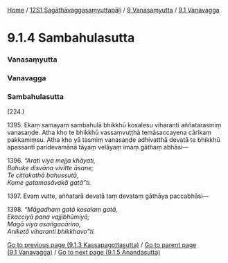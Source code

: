 
[Home](/) / [12S1 Sagāthāvaggasaṃyuttapāḷi](../../../12S1.md) / [9 Vanasaṃyutta](../../9.md) / [9.1 Vanavagga](../9.1.md)

# 9.1.4 Sambahulasutta

### Vanasaṃyutta

### Vanavagga

### Sambahulasutta

(224.)

1395\. Ekaṃ samayaṃ sambahulā bhikkhū kosalesu viharanti aññatarasmiṃ vanasaṇḍe. Atha kho te bhikkhū vassaṃvuṭṭhā temāsaccayena cārikaṃ pakkamiṃsu. Atha kho yā tasmiṃ vanasaṇḍe adhivatthā devatā te bhikkhū apassantī paridevamānā tāyaṃ velāyaṃ imaṃ gāthaṃ abhāsi—

1396\. _“Arati viya mejja khāyati,_  
_Bahuke disvāna vivitte āsane;_  
_Te cittakathā bahussutā,_  
_Kome gotamasāvakā gatā”ti._  


1397\. Evaṃ vutte, aññatarā devatā taṃ devataṃ gāthāya paccabhāsi—

1398\. _“Māgadhaṃ gatā kosalaṃ gatā,_  
_Ekacciyā pana vajjibhūmiyā;_  
_Magā viya asaṅgacārino,_  
_Aniketā viharanti bhikkhavo”ti._  


[Go to previous page (9.1.3 Kassapagottasutta)](9.1.3.md) / [Go to parent page (9.1 Vanavagga)](../9.1.md) / [Go to next page (9.1.5 Ānandasutta)](9.1.5.md)


